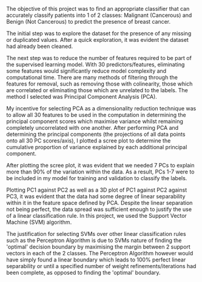 The objective of this project was to find an appropriate classifier that can accurately classify patients into 1 of 2 classes: Malignant (Cancerous) and Benign (Not Cancerous) to predict the presence of breast cancer. 

The initial step was to explore the dataset for the presence of any missing or duplicated values. After a quick exploration, it was evident the dataset had already been cleaned. 

The next step was to reduce the number of features required to be part of the supervised learning model. With 30 predictors/features, eliminating some features would significantly reduce model complexity and computational time. There are many methods of filtering through the features for removal, such as removing those with colinearity, those which are correlated or eliminating those which are unrelated to the labels. The method I selected was Principal Component Analysis (PCA). 

My incentive for selecting PCA as a dimensionality reduction technique was to allow all 30 features to be used in the computation in determining the principal component scores which maximise variance whilst remaining completely uncorrelated with one another. After performing PCA and determining the principal components (the projections of all data points onto all 30 PC scores/axis), I plotted a scree plot to determine the cumulative proportion of variance explained by each additional principal component. 

After plotting the scree plot, it was evident that we needed 7 PCs to explain more than 90% of the variation within the data. As a result, PCs 1-7 were to be included in my model for training and validation to classify the labels. 

Plotting PC1 against PC2 as well as a 3D plot of PC1 against PC2 against PC3, it was evident that the data had some degree of linear separability within it in the feature space defined by PCA. Despite the linear separation not being perfect, the data spread was sufficient enough to justify the use of a linear classification rule. In this project, we used the Support Vector Machine (SVM) algorithm. 

The justification for selecting SVMs over other linear classification rules such as the Perceptron Algorithm is due to SVMs nature of finding the 'optimal' decision boundary by maximising the margin between 2 support vectors in each of the 2 classes. The Perceptron Algorithm however would have simply found a linear boundary which leads to 100% perfect linear separability or until a specified number of weight refinements/iterations had been complete, as opposed to finding the 'optimal' boundary.
